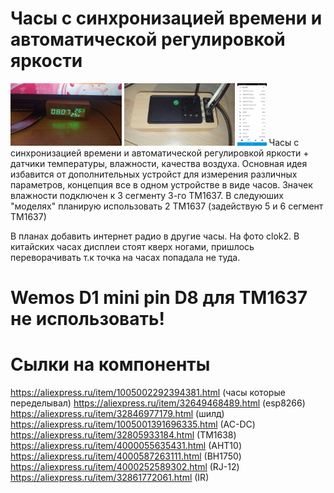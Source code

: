 Часы с синхронизацией времени и автоматической регулировкой яркости
========================

<img src="https://github.com/ananyevgv/Esphome-clock-NTP/blob/main/cloc-f.jpg" height="100" alt="Часы">
<img src="https://github.com/ananyevgv/Esphome-clock-NTP/blob/main/clok-t.jpg" height="100" alt="Обратная сторона">
<img src="https://github.com/ananyevgv/Esphome-clock-NTP/blob/main/dat.jpg" height="100" alt="Срин датчиков">   
Часы с синхронизацией времени и автоматической регулировкой яркости + датчики температуры, влажности, качества воздуха. Основная идея избавится от дополнительных устройст для измерения различных параметров, концепция все в одном устройстве в виде часов. Значек влажности подключен к 3 сегменту 3-го TM1637.
В следуюших "моделях" планирую использовать 2 TM1637 (задействую 5 и 6 сегмент TM1637)

В планах добавить интернет радио в другие часы. На фото clok2. В китайских часах дисплеи стоят кверх ногами, пришлось переворачивать т.к точка на часах попадала не туда.

Wemos D1 mini pin D8 для TM1637 не использовать!
========================

Сылки на компоненты
========================

https://aliexpress.ru/item/1005002292394381.html (часы которые переделывал)
https://aliexpress.ru/item/32649468489.html (esp8266)
https://aliexpress.ru/item/32846977179.html (шилд)
https://aliexpress.ru/item/1005001391696335.html (AC-DC)
https://aliexpress.ru/item/32805933184.html (TM1638)
https://aliexpress.ru/item/4000055635431.html (AHT10)
https://aliexpress.ru/item/4000587263111.html (BH1750)
https://aliexpress.ru/item/4000252589302.html (RJ-12)
https://aliexpress.ru/item/32861772061.html (IR)
